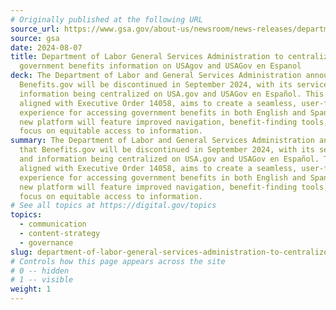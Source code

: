 ```yaml
---
# Originally published at the following URL
source_url: https://www.gsa.gov/about-us/newsroom/news-releases/department-of-labor-general-services-administration-to-centralize-government-be-08072024
source: gsa
date: 2024-08-07
title: Department of Labor General Services Administration to centralize
  government benefits information on USAgov and USAGov en Espanol
deck: The Department of Labor and General Services Administration announced that
  Benefits.gov will be discontinued in September 2024, with its services and
  information being centralized on USA.gov and USAGov en Español. This move,
  aligned with Executive Order 14058, aims to create a seamless, user-friendly
  experience for accessing government benefits in both English and Spanish. The
  new platform will feature improved navigation, benefit-finding tools, and a
  focus on equitable access to information.
summary: The Department of Labor and General Services Administration announced
  that Benefits.gov will be discontinued in September 2024, with its services
  and information being centralized on USA.gov and USAGov en Español. This move,
  aligned with Executive Order 14058, aims to create a seamless, user-friendly
  experience for accessing government benefits in both English and Spanish. The
  new platform will feature improved navigation, benefit-finding tools, and a
  focus on equitable access to information.
# See all topics at https://digital.gov/topics
topics:
  - communication
  - content-strategy
  - governance
slug: department-of-labor-general-services-administration-to-centralize-government-benefits-information-on-usagov-and-usagov-en-espanol
# Controls how this page appears across the site
# 0 -- hidden
# 1 -- visible
weight: 1
---
```

